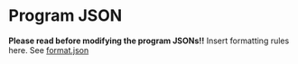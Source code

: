 # Program JSON
**Please read before modifying the program JSONs!!**
Insert formatting rules here.
See [format.json](./format.json)